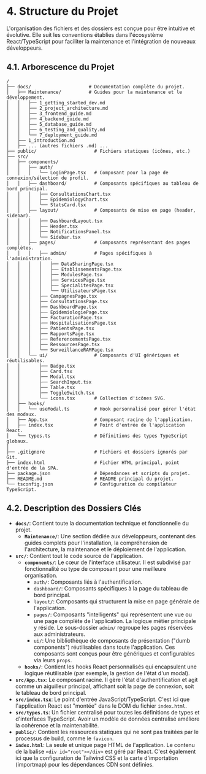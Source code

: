 # 4. Structure du Projet

L'organisation des fichiers et des dossiers est conçue pour être intuitive et évolutive. Elle suit les conventions établies dans l'écosystème React/TypeScript pour faciliter la maintenance et l'intégration de nouveaux développeurs.

## 4.1. Arborescence du Projet

```plaintext
/
├── docs/                     # Documentation complète du projet.
│   ├── Maintenance/          # Guides pour la maintenance et le développement.
│   │   ├── 1_getting_started_dev.md
│   │   ├── 2_project_architecture.md
│   │   ├── 3_frontend_guide.md
│   │   ├── 4_backend_guide.md
│   │   ├── 5_database_guide.md
│   │   ├── 6_testing_and_quality.md
│   │   └── 7_deployment_guide.md
│   ├── 1_introduction.md
│   ├── ... (autres fichiers .md) ...
├── public/                     # Fichiers statiques (icônes, etc.)
├── src/
│   ├── components/
│   │   ├── auth/
│   │   │   └── LoginPage.tsx   # Composant pour la page de connexion/sélection de profil.
│   │   ├── dashboard/          # Composants spécifiques au tableau de bord principal.
│   │   │   ├── ConsultationsChart.tsx
│   │   │   ├── EpidemiologyChart.tsx
│   │   │   └── StatsCard.tsx
│   │   ├── layout/             # Composants de mise en page (header, sidebar).
│   │   │   ├── DashboardLayout.tsx
│   │   │   ├── Header.tsx
│   │   │   ├── NotificationsPanel.tsx
│   │   │   └── Sidebar.tsx
│   │   ├── pages/              # Composants représentant des pages complètes.
│   │   │   ├── admin/          # Pages spécifiques à l'administration.
│   │   │   │   ├── DataSharingPage.tsx
│   │   │   │   ├── EtablissementsPage.tsx
│   │   │   │   ├── ModulesPage.tsx
│   │   │   │   ├── ServicesPage.tsx
│   │   │   │   ├── SpecialitesPage.tsx
│   │   │   │   └── UtilisateursPage.tsx
│   │   │   ├── CampagnesPage.tsx
│   │   │   ├── ConsultationsPage.tsx
│   │   │   ├── DashboardPage.tsx
│   │   │   ├── EpidemiologiePage.tsx
│   │   │   ├── FacturationPage.tsx
│   │   │   ├── HospitalisationsPage.tsx
│   │   │   ├── PatientsPage.tsx
│   │   │   ├── RapportsPage.tsx
│   │   │   ├── ReferencementsPage.tsx
│   │   │   ├── RessourcesPage.tsx
│   │   │   └── SurveillanceRAMPage.tsx
│   │   └── ui/                 # Composants d'UI génériques et réutilisables.
│   │       ├── Badge.tsx
│   │       ├── Card.tsx
│   │       ├── Modal.tsx
│   │       ├── SearchInput.tsx
│   │       ├── Table.tsx
│   │       ├── ToggleSwitch.tsx
│   │       └── icons.tsx       # Collection d'icônes SVG.
│   ├── hooks/
│   │   └── useModal.ts         # Hook personnalisé pour gérer l'état des modaux.
│   ├── App.tsx                 # Composant racine de l'application.
│   ├── index.tsx               # Point d'entrée de l'application React.
│   └── types.ts                # Définitions des types TypeScript globaux.
│
├── .gitignore                  # Fichiers et dossiers ignorés par Git.
├── index.html                  # Fichier HTML principal, point d'entrée de la SPA.
├── package.json                # Dépendances et scripts du projet.
├── README.md                   # README principal du projet.
└── tsconfig.json               # Configuration du compilateur TypeScript.
```

## 4.2. Description des Dossiers Clés

-   **`docs/`**: Contient toute la documentation technique et fonctionnelle du projet.
    -   **`Maintenance/`**: Une section dédiée aux développeurs, contenant des guides complets pour l'installation, la compréhension de l'architecture, la maintenance et le déploiement de l'application.
-   **`src/`**: Contient tout le code source de l'application.
    -   **`components/`**: Le cœur de l'interface utilisateur. Il est subdivisé par fonctionnalité ou type de composant pour une meilleure organisation.
        -   `auth/`: Composants liés à l'authentification.
        -   `dashboard/`: Composants spécifiques à la page du tableau de bord principal.
        -   `layout/`: Composants qui structurent la mise en page générale de l'application.
        -   `pages/`: Composants "intelligents" qui représentent une vue ou une page complète de l'application. La logique métier principale y réside. Le sous-dossier `admin/` regroupe les pages réservées aux administrateurs.
        -   `ui/`: Une bibliothèque de composants de présentation ("dumb components") réutilisables dans toute l'application. Ces composants sont conçus pour être génériques et configurables via leurs `props`.
    -   **`hooks/`**: Contient les hooks React personnalisés qui encapsulent une logique réutilisable (par exemple, la gestion de l'état d'un modal).
-   **`src/App.tsx`**: Le composant racine. Il gère l'état d'authentification et agit comme un aiguilleur principal, affichant soit la page de connexion, soit le tableau de bord principal.
-   **`src/index.tsx`**: Le point d'entrée JavaScript/TypeScript. C'est ici que l'application React est "montée" dans le DOM du fichier `index.html`.
-   **`src/types.ts`**: Un fichier centralisé pour toutes les définitions de types et d'interfaces TypeScript. Avoir un modèle de données centralisé améliore la cohérence et la maintenabilité.
-   **`public/`**: Contient les ressources statiques qui ne sont pas traitées par le processus de build, comme le `favicon`.
-   **`index.html`**: La seule et unique page HTML de l'application. Le contenu de la balise `<div id="root"></div>` est géré par React. C'est également ici que la configuration de Tailwind CSS et la carte d'importation (importmap) pour les dépendances CDN sont définies.